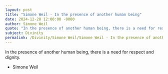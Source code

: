 ```yaml
---
layout: post
title: "Simone Weil - In the presence of another human being"
date: 2024-12-28 12:00:00 -0000
author: Simone Weil
quote: "In the presence of another human being, there is a need for respect and dignity."
subject: Divinity
permalink: /Divinity/Simone Weil/Simone Weil - In the presence of another human being
---
```


In the presence of another human being, there is a need for respect and dignity.

- Simone Weil
